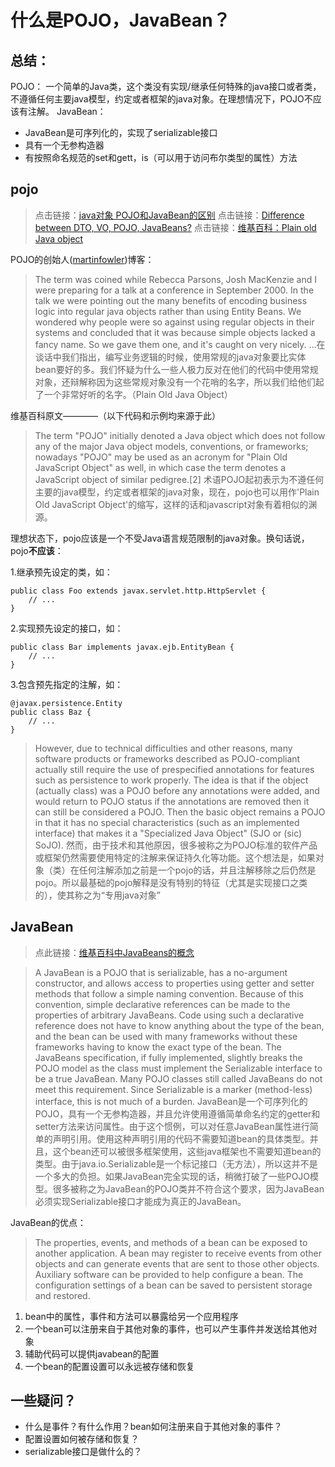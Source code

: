 ﻿# 什么是POJO，JavaBean？

## 总结：
POJO：
一个简单的Java类，这个类没有实现/继承任何特殊的java接口或者类，不遵循任何主要java模型，约定或者框架的java对象。在理想情况下，POJO不应该有注解。
JavaBean：

- JavaBean是可序列化的，实现了serializable接口
- 具有一个无参构造器
- 有按照命名规范的set和gett，is（可以用于访问布尔类型的属性）方法

## pojo
> 点击链接：[java对象 POJO和JavaBean的区别](http://www.jianshu.com/p/224489dfdec8)
点击链接：[Difference between DTO, VO, POJO, JavaBeans?](https://stackoverflow.com/questions/1612334/difference-between-dto-vo-pojo-javabeans)
点击链接：[维基百科：Plain old Java object](https://en.wikipedia.org/wiki/Plain_old_Java_object)

POJO的创始人([martinfowler](https://www.martinfowler.com/bliki/POJO.html))博客：
> The term was coined while Rebecca Parsons, Josh MacKenzie and I were preparing for a talk at a conference in September 2000. In the talk we were pointing out the many benefits of encoding business logic into regular java objects rather than using Entity Beans. We wondered why people were so against using regular objects in their systems and concluded that it was because simple objects lacked a fancy name. So we gave them one, and it's caught on very nicely.
...在谈话中我们指出，编写业务逻辑的时候，使用常规的java对象要比实体bean要好的多。我们怀疑为什么一些人极力反对在他们的代码中使用常规对象，还辩解称因为这些常规对象没有一个花哨的名字，所以我们给他们起了一个非常好听的名字。（Plain Old Java Object）

维基百科原文————（以下代码和示例均来源于此）
> The term "POJO" initially denoted a Java object which does not follow any of the major Java object models, conventions, or frameworks; nowadays "POJO" may be used as an acronym for "Plain Old JavaScript Object" as well, in which case the term denotes a JavaScript object of similar pedigree.[2]
术语POJO起初表示为不遵任何主要的java模型，约定或者框架的java对象，现在，pojo也可以用作'Plain Old JavaScript Object'的缩写，这样的话和javascript对象有着相似的渊源。

理想状态下，pojo应该是一个不受Java语言规范限制的java对象。换句话说，pojo<strong>不应该</strong>：

1.继承预先设定的类，如：
```
public class Foo extends javax.servlet.http.HttpServlet { 
    // ...
}
```
2.实现预先设定的接口，如：
```
public class Bar implements javax.ejb.EntityBean { 
    // ...
}
```
3.包含预先指定的注解，如：
```
@javax.persistence.Entity
public class Baz { 
    // ...
}
```

>However, due to technical difficulties and other reasons, many software products or frameworks described as POJO-compliant actually still require the use of prespecified annotations for features such as persistence to work properly. The idea is that if the object (actually class) was a POJO before any annotations were added, and would return to POJO status if the annotations are removed then it can still be considered a POJO. Then the basic object remains a POJO in that it has no special characteristics (such as an implemented interface) that makes it a "Specialized Java Object" (SJO or (sic) SoJO).
然而，由于技术和其他原因，很多被称之为POJO标准的软件产品或框架仍然需要使用特定的注解来保证持久化等功能。这个想法是，如果对象（类）在任何注解添加之前是一个pojo的话，并且注解移除之后仍然是pojo。所以最基础的pojo解释是没有特别的特征（尤其是实现接口之类的），使其称之为“专用java对象”


## JavaBean

> 点此链接：[维基百科中JavaBeans的概念](https://en.wikipedia.org/wiki/JavaBeans)

>A JavaBean is a POJO that is serializable, has a no-argument constructor, and allows access to properties using getter and setter methods that follow a simple naming convention. Because of this convention, simple declarative references can be made to the properties of arbitrary JavaBeans. Code using such a declarative reference does not have to know anything about the type of the bean, and the bean can be used with many frameworks without these frameworks having to know the exact type of the bean. The JavaBeans specification, if fully implemented, slightly breaks the POJO model as the class must implement the Serializable interface to be a true JavaBean. Many POJO classes still called JavaBeans do not meet this requirement. Since Serializable is a marker (method-less) interface, this is not much of a burden.
JavaBean是一个可序列化的POJO，具有一个无参构造器，并且允许使用遵循简单命名约定的getter和setter方法来访问属性。由于这个惯例，可以对任意JavaBean属性进行简单的声明引用。使用这种声明引用的代码不需要知道bean的具体类型。并且，这个bean还可以被很多框架使用，这些java框架也不需要知道bean的类型。由于java.io.Serializable是一个标记接口（无方法），所以这并不是一个多大的负担。如果JavaBean完全实现的话，稍微打破了一些POJO模型。很多被称之为JavaBean的POJO类并不符合这个要求，因为JavaBean必须实现Serializable接口才能成为真正的JavaBean。

JavaBean的优点：

>The properties, events, and methods of a bean can be exposed to another application.
A bean may register to receive events from other objects and can generate events that are sent to those other objects.
Auxiliary software can be provided to help configure a bean.
The configuration settings of a bean can be saved to persistent storage and restored.
1. bean中的属性，事件和方法可以暴露给另一个应用程序
2. 一个bean可以注册来自于其他对象的事件，也可以产生事件并发送给其他对象
3. 辅助代码可以提供javabean的配置
4. 一个bean的配置设置可以永远被存储和恢复

## 一些疑问？

- 什么是事件？有什么作用？bean如何注册来自于其他对象的事件？
- 配置设置如何被存储和恢复？
- serializable接口是做什么的？

